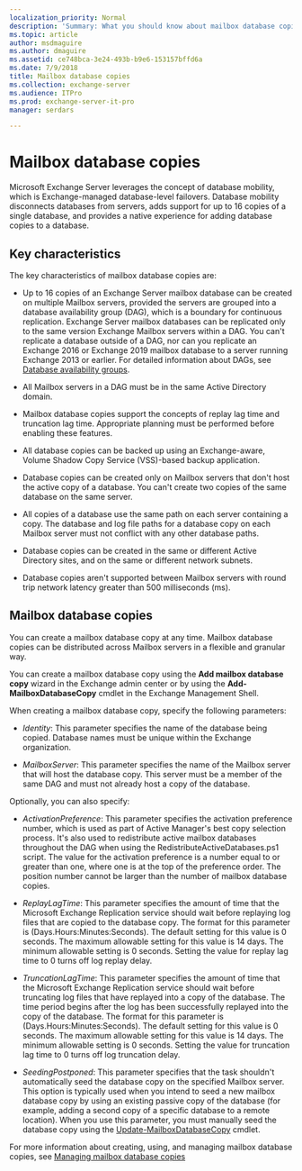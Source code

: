 ```yaml
---
localization_priority: Normal
description: 'Summary: What you should know about mailbox database copies in Exchange Server 2016 and Exchange Server 2019, and your options when creating them.'
ms.topic: article
author: msdmaguire
ms.author: dmaguire
ms.assetid: ce748bca-3e24-493b-b9e6-153157bffd6a
ms.date: 7/9/2018
title: Mailbox database copies
ms.collection: exchange-server
ms.audience: ITPro
ms.prod: exchange-server-it-pro
manager: serdars

---
```


# Mailbox database copies

Microsoft Exchange Server leverages the concept of database mobility, which is Exchange-managed database-level failovers. Database mobility disconnects databases from servers, adds support for up to 16 copies of a single database, and provides a native experience for adding database copies to a database.
  
## Key characteristics

The key characteristics of mailbox database copies are:
  
- Up to 16 copies of an Exchange Server mailbox database can be created on multiple Mailbox servers, provided the servers are grouped into a database availability group (DAG), which is a boundary for continuous replication. Exchange Server mailbox databases can be replicated only to the same version Exchange Mailbox servers within a DAG. You can't replicate a database outside of a DAG, nor can you replicate an Exchange 2016 or Exchange 2019 mailbox database to a server running Exchange 2013 or earlier. For detailed information about DAGs, see [Database availability groups](database-availability-groups.md).
    
- All Mailbox servers in a DAG must be in the same Active Directory domain.
    
- Mailbox database copies support the concepts of replay lag time and truncation lag time. Appropriate planning must be performed before enabling these features.
    
- All database copies can be backed up using an Exchange-aware, Volume Shadow Copy Service (VSS)-based backup application.
    
- Database copies can be created only on Mailbox servers that don't host the active copy of a database. You can't create two copies of the same database on the same server.
    
- All copies of a database use the same path on each server containing a copy. The database and log file paths for a database copy on each Mailbox server must not conflict with any other database paths.
    
- Database copies can be created in the same or different Active Directory sites, and on the same or different network subnets.
    
- Database copies aren't supported between Mailbox servers with round trip network latency greater than 500 milliseconds (ms).
    
## Mailbox database copies

You can create a mailbox database copy at any time. Mailbox database copies can be distributed across Mailbox servers in a flexible and granular way.
  
You can create a mailbox database copy using the **Add mailbox database copy** wizard in the Exchange admin center or by using the **Add-MailboxDatabaseCopy** cmdlet in the Exchange Management Shell.
  
When creating a mailbox database copy, specify the following parameters:
  
- _Identity_: This parameter specifies the name of the database being copied. Database names must be unique within the Exchange organization.
    
- _MailboxServer_: This parameter specifies the name of the Mailbox server that will host the database copy. This server must be a member of the same DAG and must not already host a copy of the database.
    
Optionally, you can also specify:
  
- _ActivationPreference_: This parameter specifies the activation preference number, which is used as part of Active Manager's best copy selection process. It's also used to redistribute active mailbox databases throughout the DAG when using the RedistributeActiveDatabases.ps1 script. The value for the activation preference is a number equal to or greater than one, where one is at the top of the preference order. The position number cannot be larger than the number of mailbox database copies.
    
- _ReplayLagTime_: This parameter specifies the amount of time that the Microsoft Exchange Replication service should wait before replaying log files that are copied to the database copy. The format for this parameter is (Days.Hours:Minutes:Seconds). The default setting for this value is 0 seconds. The maximum allowable setting for this value is 14 days. The minimum allowable setting is 0 seconds. Setting the value for replay lag time to 0 turns off log replay delay.
    
- _TruncationLagTime_: This parameter specifies the amount of time that the Microsoft Exchange Replication service should wait before truncating log files that have replayed into a copy of the database. The time period begins after the log has been successfully replayed into the copy of the database. The format for this parameter is (Days.Hours:Minutes:Seconds). The default setting for this value is 0 seconds. The maximum allowable setting for this value is 14 days. The minimum allowable setting is 0 seconds. Setting the value for truncation lag time to 0 turns off log truncation delay.
    
- _SeedingPostponed_: This parameter specifies that the task shouldn't automatically seed the database copy on the specified Mailbox server. This option is typically used when you intend to seed a new mailbox database copy by using an existing passive copy of the database (for example, adding a second copy of a specific database to a remote location). When you use this parameter, you must manually seed the database copy using the [Update-MailboxDatabaseCopy](http://technet.microsoft.com/library/37ebb66a-382e-4fd9-81f8-795f776a87b1.aspx) cmdlet.
    
For more information about creating, using, and managing mailbox database copies, see [Managing mailbox database copies](https://docs.microsoft.com/en-us/exchange/high-availability/manage-ha/manage-database-copies?view=exchserver-2019)



